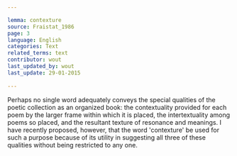 ```yaml
---

lemma: contexture
source: Fraistat_1986
page: 3 
language: English
categories: Text
related_terms: text
contributor: wout
last_updated_by: wout
last_update: 29-01-2015
        
---
```


Perhaps no single word adequately conveys the special qualities of the poetic collection as an organized book: the contextuality provided for each poem by the larger frame within which it is placed, the intertextuality among poems so placed, and the resultant texture of resonance and meanings. I have recently proposed, however, that the word 'contexture' be used for such a purpose because of its utility in suggesting all three of these qualities without being restricted to any one.


